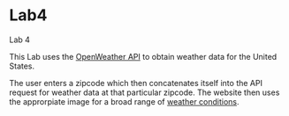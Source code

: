 # Lab4
Lab 4

This Lab uses the [OpenWeather API](openweathermap.org) to obtain weather data for the United States.

The user enters a zipcode which then concatenates itself into the API request for weather data at that particular zipcode. 
The website then uses the approrpiate image for a broad range of [weather conditions](openweathermap.org/weather-conditions).
